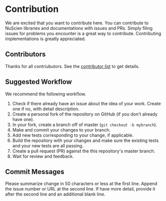 # Contribution

We are excited that you want to contribute here.
You can contribute to NuScien libraries and documentations with issues and PRs.
Simply filing issues for problems you encounter is a great way to contribute.
Contributing implementations is greatly appreciated.

## Contributors

Thanks for all contriubutors.
See the [contributor list](https://github.com/nuscien/nuscien/graphs/contributors) to get details.

## Suggested Workflow

We recommend the following workflow.

1. Check if there already have an issue about the idea of your work. Create one if no, with detail description.
2. Create a personal fork of the repository on GitHub (if you don't already have one).
3. In your fork, create a branch off of master (`git checkout -b mybranch`).
4. Make and commit your changes to your branch.
5. Add new tests corresponding to your change, if applicable.
6. Build the repository with your changes and make sure the existing tests and your new tests are all passing.
7. Create a pull request (PR) against the this repository's master branch.
8. Wait for review and feedback.

## Commit Messages

Please summarize change in 50 characters or less at the first line.
Append the issue number or URL at the second line.
If have more detail, provide it after the second line and an additional blank line.
